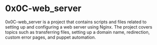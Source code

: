 # 0x0C-web_server

0x0C-web_server is a project that contains scripts and files related to setting up and configuring a web server using Nginx. The project covers topics such as transferring files, setting up a domain name, redirection, custom error pages, and puppet automation.
